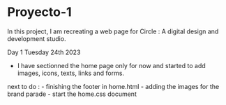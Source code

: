 # Proyecto-1

In this project, I am recreating a web page for Circle : A digital design and development studio.

Day 1
Tuesday 24th 2023

- I have sectionned the home page only for now and started to add images, icons, texts, links and forms.

next to do : - finishing the footer in home.html
             - adding the images for the brand parade
             - start the home.css document